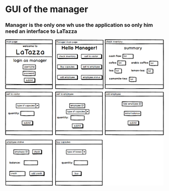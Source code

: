 # GUI of the manager

### Manager is the only one wh use the application so only him need an interface to LaTazza

![GUI_Manager](GUI_Manager.png "GUI_Manager")